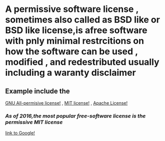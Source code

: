 # **A permissive software license , sometimes also called as BSD like or BSD like license,is afree software with pnly minimal restrcitions on how the software can be used , modified , and redestributed usually including a waranty disclaimer**
## Example include the 
[GNU All-permisive license!](hhtps://en.wikiperdi.org/wiki/GNU_All-permisive_license) , [MIT license!](hhtps://en.wikipedi.porg/wiki/MIT_Lciense) , [Apache License!](hhtps://en.wikiperida.org/wiki/apple_public_source_licane)
### *As of 2016,the most popular free-software license is the permissive MIT license*


[link to Google!](http://google.com)
